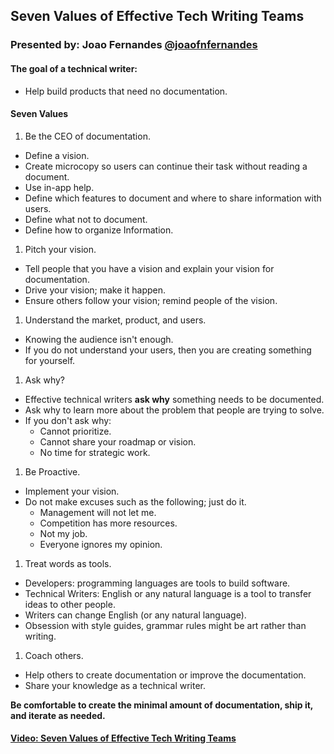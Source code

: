 ## Seven Values of Effective Tech Writing Teams

### Presented by: Joao Fernandes [@joaofnfernandes](https://twitter.com/joaofnfernandes)


#### The goal of a technical writer:
* Help build products that need no documentation.


#### Seven Values
1. Be the CEO of documentation.
  * Define a vision.
  * Create microcopy so users can continue their task without reading a document.
  * Use in-app help.
  * Define which features to document and where to share information with users.
  * Define what not to document.
  * Define how to organize Information.
1. Pitch your vision.
  * Tell people that you have a vision and explain your vision for documentation.
  * Drive your vision; make it happen.
  * Ensure others follow your vision; remind people of the vision.
1. Understand the market, product, and users.
  * Knowing the audience isn't enough.
  * If you do not understand your users, then you are creating something for yourself.
1. Ask why?
  * Effective technical writers **ask why** something needs to be documented.
  * Ask why to learn more about the problem that people are trying to solve.
  * If you don't ask why:
    * Cannot prioritize.
    * Cannot share your roadmap or vision.
    * No time for strategic work.
1. Be Proactive.
  * Implement your vision.
  * Do not make excuses such as the following; just do it.
    * Management will not let me.
    * Competition has more resources.
    * Not my job.
    * Everyone ignores my opinion.
1. Treat words as tools.
  * Developers: programming languages are tools to build software.
  * Technical Writers: English or any natural language is a tool to transfer ideas to other people.
  * Writers can change English (or any natural language).
  * Obsession with style guides, grammar rules might be art rather than writing.
1. Coach others.
  * Help others to create documentation or improve the documentation.
  * Share your knowledge as a technical writer.

**Be comfortable to create the minimal amount of documentation, ship it, and iterate as needed.**


#### [Video: Seven Values of Effective Tech Writing Teams](https://youtu.be/ra8nHK5wDXM)
